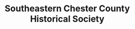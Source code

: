 ---
layout: repo
title: "Southeastern Chester County Historical Society"
id: 14300
permalink: repos/14300/
---